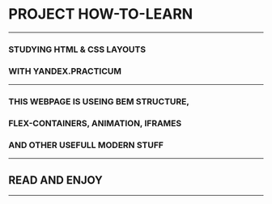 # PROJECT HOW-TO-LEARN

------
### STUDYING HTML & CSS LAYOUTS
### WITH YANDEX.PRACTICUM

------

### THIS WEBPAGE IS USEING BEM STRUCTURE,
### FLEX-CONTAINERS, ANIMATION, IFRAMES
### AND OTHER USEFULL MODERN STUFF

------

## READ AND ENJOY
------

